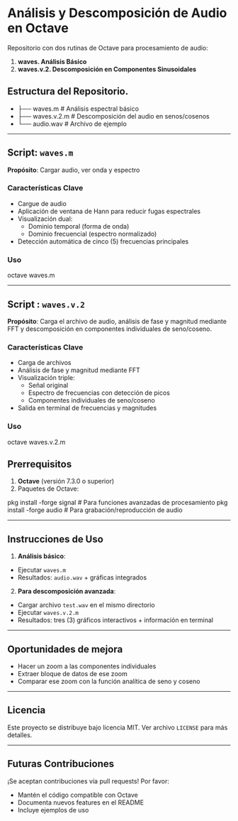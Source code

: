 # Análisis y Descomposición de Audio en Octave

Repositorio con dos rutinas de Octave para procesamiento de audio:
1. **waves. Análisis Básico**
2. **waves.v.2. Descomposición en Componentes Sinusoidales**

## Estructura del Repositorio.
- ├── waves.m # Análisis espectral básico
- ├── waves.v.2.m # Descomposición del audio en senos/cosenos
- └── audio.wav # Archivo de ejemplo 

---

## Script: `waves.m`
**Propósito**: Cargar audio, ver onda y espectro

### Características Clave
- Cargue de audio
- Aplicación de ventana de Hann para reducir fugas espectrales
- Visualización dual:
  - Dominio temporal (forma de onda)
  - Dominio frecuencial (espectro normalizado)
- Detección automática de cinco (5) frecuencias principales

### Uso

octave waves.m

---

## Script : `waves.v.2`
**Propósito**: Carga el archivo de audio, análisis de fase y magnitud mediante FFT y descomposición en  componentes individuales de seno/coseno.

### Características Clave
- Carga de archivos
- Análisis de fase y magnitud mediante FFT
- Visualización triple:
  - Señal original
  - Espectro de frecuencias con detección de picos
  - Componentes individuales de seno/coseno
- Salida en terminal de frecuencias y magnitudes

### Uso

octave waves.v.2.m

## Prerrequisitos
1. **Octave** (versión 7.3.0 o superior)
2. Paquetes de Octave:

pkg install -forge signal # Para funciones avanzadas de procesamiento
pkg install -forge audio # Para grabación/reproducción de audio

---

## Instrucciones de Uso
1. **Análisis básico**:
- Ejecutar `waves.m`
- Resultados: `audio.wav` + gráficas integrados

2. **Para descomposición avanzada**:
- Cargar archivo `test.wav` en el mismo directorio
- Ejecutar `waves.v.2.m`
- Resultados: tres (3) gráficos interactivos + información en terminal

---

## Oportunidades de mejora 
- Hacer un zoom a las componentes individuales 
- Extraer bloque de datos de ese zoom 
- Comparar ese zoom con la función analítica de seno y coseno

---

## Licencia
Este proyecto se distribuye bajo licencia MIT. Ver archivo `LICENSE` para más detalles.

---

## Futuras Contribuciones
¡Se aceptan contribuciones vía pull requests! Por favor:
- Mantén el código compatible con Octave
- Documenta nuevos features en el README
- Incluye ejemplos de uso

